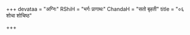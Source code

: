 +++
devataa = "अग्निः"
RShiH = "भर्गः प्रागाथः"
ChandaH = "सतो बृहती"
title = "०६ शोचा शोचिष्ठ"

+++
